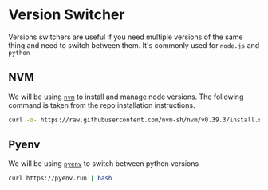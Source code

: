 # Version Switcher
Versions switchers are useful if you need multiple versions of the same thing and need to switch between them. It's commonly used for `node.js` and `python`

## NVM
We will be using [`nvm`](https://github.com/nvm-sh/nvm) to install and manage node versions. The following command is taken from the repo installation instructions.

```bash
curl -o- https://raw.githubusercontent.com/nvm-sh/nvm/v0.39.3/install.sh | bash
```

## Pyenv
We will be using [`pyenv`](https://github.com/pyenv/pyenv) to switch between python versions
```bash
curl https://pyenv.run | bash
```
